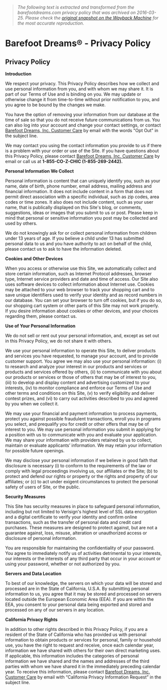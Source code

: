 > *The following text is extracted and transformed from the barefootdreams.com privacy policy that was archived on 2016-03-25. Please check the [original snapshot on the Wayback Machine](https://web.archive.org/web/20160325192147id_/http%3A//www.barefootdreams.com/privacy-policy.html) for the most accurate reproduction.*

# Barefoot Dreams® - Privacy Policy

## Privacy Policy

**Introduction**

We respect your privacy. This Privacy Policy describes how we collect and use personal information from you, and with whom we may share it. It is part of our Terms of Use and is binding on you. We may update or otherwise change it from time-to-time without prior notification to you, and you agree to be bound by the changes we make.

You have the option of removing your information from our database at the time of sale so that you do not receive future communications from us. You can also log into your account and change your contact settings, or contact [Barefoot Dreams, Inc. Customer Care](mailto:customercare@barefootdreams.com) by email with the words "Opt Out" in the subject line.

We may contact you using the contact information you provide to us if there is a problem with your order or use of the Site. If you have questions about this Privacy Policy, please contact [Barefoot Dreams, Inc. Customer Care](mailto:customercare@barefootdreams.com) by email or call us at **1-855-CO-Z-CHIC (1-855-269-2442).**

**Personal Information We Collect**

Personal information is content that can uniquely identify you, such as your name, date of birth, phone number, email address, mailing address and financial information. It does not include content in a form that does not permit direct association with a specific individual, such as zip codes, area codes or time zones. It also does not include content, such as your user name, that is publically displayed on this Site's blog, or comments, suggestions, ideas or images that you submit to us or post. Please keep in mind that personal or sensitive information you post may be collected and used by others.

We do not knowingly ask for or collect personal information from children under 13 years of age. If you believe a child under 13 has submitted personal data to us and you have authority to act on behalf of the child, please contact us to ask to have the information deleted. 

**Cookies and Other Devices**

When you access or otherwise use this Site, we automatically collect and store certain information, such as Internet Protocol addresses, browser type, Internet service providers and date and time of access. Our Site also uses software devices to collect information about Internet use. Cookies may be attached to your web browser to track your shopping cart and to save unique identifiers used to verify your identity and as record numbers in our database. You can set your browser to turn off cookies, but if you do so, our shopping cart system or other parts of this Site may not work properly. If you desire information about cookies or other devices, and your choices regarding them, please contact us.

**Use of Your Personal Information**

We do not sell or rent out your personal information, and, except as set out in this Privacy Policy, we do not share it with others.

We use your personal information to operate this Site, to deliver products and services you have requested, to manage your account, and to provide customer support. You agree we may also use your personal information: (i) to research and analyze your interest in our products and services or products and services offered by others, (ii) to communicate with you about our products or services or those of others that may be of interest to you, (iii) to develop and display content and advertising customized to your interests, (iv) to monitor compliance and enforce our Terms of Use and other terms and conditions on this Site, (v) to verify eligibility and deliver contest prizes, and (vi) to carry out activities described to you and agreed by you when we collect it.

We may use your financial and payment information to process payments, protect you against possible fraudulent transactions, enroll you in programs you select, and prequalify you for credit or other offers that may be of interest to you. We may use personal information you submit in applying for a position with us to communicate with you and evaluate your application. We may share your information with providers retained by us to collect, maintain or evaluate applicants’ information. We may retain your information for possible future openings.

We may disclose your personal information if we believe in good faith that disclosure is necessary (i) to conform to the requirements of the law or comply with legal proceedings involving us, our affiliates or the Site; (b) to protect and defend our rights or property or the rights and property of our affiliates; or (c) to act under exigent circumstances to protect the personal safety of users of Site, or the public.

**Security Measures**

This Site has security measures in place to safeguard personal information, including but not limited to Verisign's highest level of SSL data encryption and a digital certificate to verify your identity and confirm online transactions, such as the transfer of personal data and credit card purchases. These measures are designed to protect against, but are not a guarantee against, loss, misuse, alteration or unauthorized access or disclosure of personal information.

You are responsible for maintaining the confidentiality of your password. You agree to immediately notify us of activities detrimental to your interests, our interests or the interests of any third party that occur in your account or using your password, whether or not authorized by you.

**Servers and Data Location**

To best of our knowledge, the servers on which your data will be stored and processed are in the State of California, U.S.A. By submitting personal information to us, you agree that it may be stored and processed on servers located outside the European Economic Area (EEA). If you are within the EEA, you consent to your personal data being exported and stored and processed on any of our servers in any location.

**California Privacy Rights**

In addition to other rights described in this Privacy Policy, if you are a resident of the State of California who has provided us with personal information to obtain products or services for personal, family or household use, you have the right to request and receive, once each calendar year, information we have shared with others for their own direct marketing uses. If applicable, this information includes the categories of personal information we have shared and the names and addresses of the third parties with whom we have shared it in the immediately preceding calendar year. To receive this information, please contact [Barefoot Dreams, Inc. Customer Care](mailto:customercare@barefootdreams.com) by email with “California Privacy Information Request” in the subject line.
